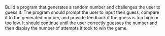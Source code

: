Build a program that generates a random number and challenges the user to guess it. The program should prompt the user to input their guess,
compare it to the generated number, and provide feedback if the guess is too high or too low. It should continue until the user correctly guesses the number and 
then display the number of attempts it took to win the game.
